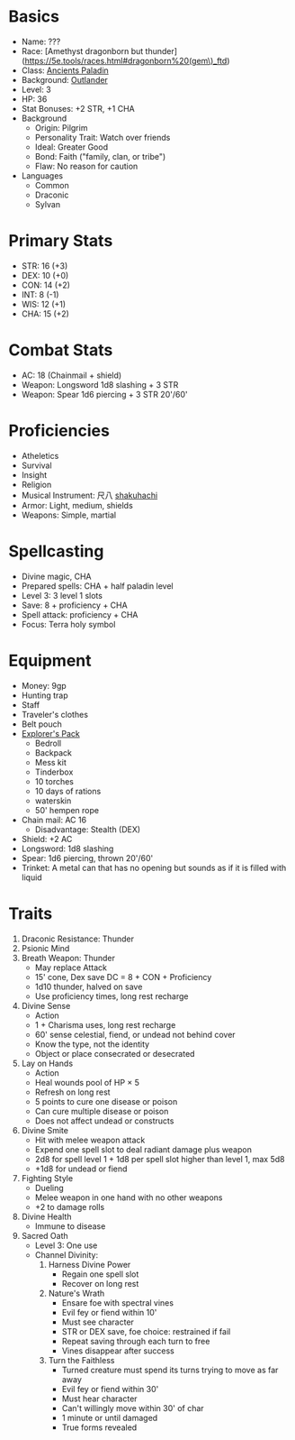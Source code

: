 # Basics
- Name: ???
- Race: [Amethyst dragonborn but thunder](https://5e.tools/races.html#dragonborn%20(gem\)_ftd)
- Class: [Ancients Paladin](https://5e.tools/classes.html#paladin_phb,state:sub-ancients-phb=b1)
- Background: [Outlander](https://5e.tools/backgrounds.html#outlander_phb)
- Level: 3
- HP: 36
- Stat Bonuses: +2 STR, +1 CHA
- Background
    - Origin: Pilgrim
    - Personality Trait: Watch over friends
    - Ideal: Greater Good
    - Bond: Faith ("family, clan, or tribe")
    - Flaw: No reason for caution
- Languages
    - Common
    - Draconic
    - Sylvan 

# Primary Stats
- STR: 16 (+3)
- DEX: 10 (+0)
- CON: 14 (+2)
- INT: 8 (-1)
- WIS: 12 (+1)
- CHA: 15 (+2)

# Combat Stats
- AC: 18 (Chainmail + shield)
- Weapon: Longsword 1d8 slashing + 3 STR
- Weapon: Spear 1d6 piercing + 3 STR 20'/60'

# Proficiencies
- Atheletics
- Survival
- Insight
- Religion
- Musical Instrument: 尺八 [shakuhachi](https://en.wikipedia.org/wiki/Shakuhachi)
- Armor: Light, medium, shields
- Weapons: Simple, martial

# Spellcasting
- Divine magic, CHA
- Prepared spells: CHA + half paladin level
- Level 3: 3 level 1 slots
- Save: 8 + proficiency + CHA
- Spell attack: proficiency + CHA
- Focus: Terra holy symbol

# Equipment
- Money: 9gp
- Hunting trap
- Staff
- Traveler's clothes
- Belt pouch
- [Explorer's Pack](https://5e.tools/items.html#explorer's%20pack_phb)
    - Bedroll
    - Backpack
    - Mess kit
    - Tinderbox
    - 10 torches
    - 10 days of rations
    - waterskin
    - 50' hempen rope
- Chain mail: AC 16
    - Disadvantage: Stealth (DEX)
- Shield: +2 AC
- Longsword: 1d8 slashing
- Spear: 1d6 piercing, thrown 20'/60'
- Trinket: A metal can that has no opening but sounds as if it is filled with liquid

# Traits
1. Draconic Resistance: Thunder
2. Psionic Mind
4. Breath Weapon: Thunder
    * May replace Attack
    * 15' cone, Dex save DC = 8 + CON + Proficiency
    * 1d10 thunder, halved on save
    * Use proficiency times, long rest recharge
5. Divine Sense
    * Action
    * 1 + Charisma uses, long rest recharge
    * 60' sense celestial, fiend, or undead not behind cover
    * Know the type, not the identity
    * Object or place consecrated or desecrated
6. Lay on Hands
    * Action
    * Heal wounds pool of HP × 5
    * Refresh on long rest
    * 5 points to cure one disease or poison
    * Can cure multiple disease or poison
    * Does not affect undead or constructs
7. Divine Smite
    * Hit with melee weapon attack
    * Expend one spell slot to deal radiant damage plus weapon
    * 2d8 for spell level 1 + 1d8 per spell slot higher than level 1, max 5d8
    * +1d8 for undead or fiend
8. Fighting Style
    * Dueling
    * Melee weapon in one hand with no other weapons
    * +2 to damage rolls
9. Divine Health
    * Immune to disease
10. Sacred Oath
    * Level 3: One use
    * Channel Divinity:
        1. Harness Divine Power
            * Regain one spell slot
            * Recover on long rest
        2. Nature's Wrath
            * Ensare foe with spectral vines
            * Evil fey or fiend within 10'
            * Must see character
            * STR or DEX save, foe choice: restrained if fail
            * Repeat saving through each turn to free
            * Vines disappear after success
        3. Turn the Faithless
            * Turned creature must spend its turns trying to move as far away
            * Evil fey or fiend within 30'
            * Must hear character
            * Can't willingly move within 30' of char
            * 1 minute or until damaged
            * True forms revealed

